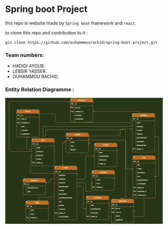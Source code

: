 # Spring boot Project

this repo is website made by `Spring boot` framework and `react`.

to clone this repo and contribution to it :
```shell
git clone https://github.com/ouhammmourachid/spring-boot-project.git
```

### Team numbers:
* HADIDI AYOUB.
* LEBSIR YASSER.
* OUHAMMOU RACHID.

### Entity Relation Diagramme :
![Entity Relation Diagramme](/assets/Entity-Relation-Diagramme.png)

